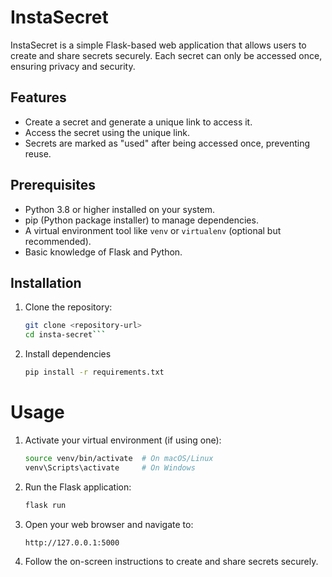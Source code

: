 # InstaSecret

InstaSecret is a simple Flask-based web application that allows users to create and share secrets securely. Each secret can only be accessed once, ensuring privacy and security.

## Features

- Create a secret and generate a unique link to access it.
- Access the secret using the unique link.
- Secrets are marked as "used" after being accessed once, preventing reuse.

## Prerequisites

- Python 3.8 or higher installed on your system.
- pip (Python package installer) to manage dependencies.
- A virtual environment tool like `venv` or `virtualenv` (optional but recommended).
- Basic knowledge of Flask and Python.

## Installation
1. Clone the repository:
   ```bash
   git clone <repository-url>
   cd insta-secret```

2. Install dependencies
    ```bash
    pip install -r requirements.txt
    ```

# Usage
1. Activate your virtual environment (if using one):
    ```bash
    source venv/bin/activate  # On macOS/Linux
    venv\Scripts\activate     # On Windows
    ```

2. Run the Flask application:
    ```bash
    flask run
    ```

3. Open your web browser and navigate to:
    ```
    http://127.0.0.1:5000
    ```

4. Follow the on-screen instructions to create and share secrets securely.

